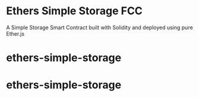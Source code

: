 # Ethers Simple Storage FCC

A Simple Storage Smart Contract built with Solidity and deployed using pure Ether.js
# ethers-simple-storage
# ethers-simple-storage
